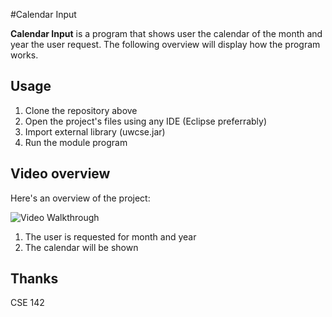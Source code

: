 #Calendar Input 

**Calendar Input** is a program that shows user the calendar of the month and year the user request. The following overview will display how the program works. 

## Usage
1. Clone the repository above
2. Open the project's files using any IDE (Eclipse preferrably)
3. Import external library (uwcse.jar)
4. Run the module program

## Video overview

Here's an overview of the project:

<img src='http://i.imgur.com/PdWtyGY.gif' title='Dice Guessing' width='' alt='Video Walkthrough' />

1. The user is requested for month and year 
2. The calendar will be shown

## Thanks
CSE 142
